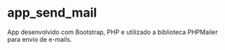 # app_send_mail
App desenvolvido com Bootstrap, PHP e utilizado a biblioteca PHPMailer para envio de e-mails.
